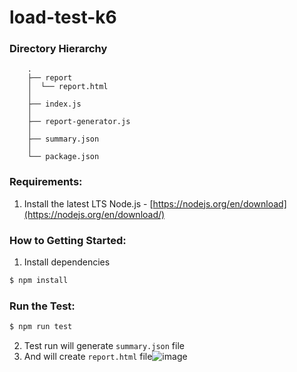 # load-test-k6

### Directory Hierarchy
        .
        ├── report
        │  └── report.html
        │
        ├── index.js
        │
        ├── report-generator.js
        │
        ├── summary.json
        │
        └── package.json


### Requirements:
1. Install the latest LTS Node.js - [https://nodejs.org/en/download](https://nodejs.org/en/download/)
   
### How to Getting Started:
1. Install dependencies
```sh
$ npm install
```

### Run the Test:
```sh
$ npm run test
```
2. Test run will generate `summary.json` file
3. And will create `report.html` file![image](https://github.com/yrvvan/load-test-k6/assets/5118370/ef4cf198-9431-4c8e-9bb5-5545120982cf)


